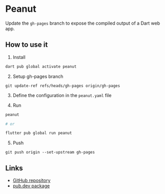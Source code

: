 # Peanut

Update the `gh-pages` branch to expose the compiled output of a Dart web app.

## How to use it
1. Install
```sh
dart pub global activate peanut
```

2. Setup gh-pages branch
```shell
git update-ref refs/heads/gh-pages origin/gh-pages
```

3. Define the configuration in the `peanut.yaml` file

4. Run
```sh
peanut

# or

flutter pub global run peanut
```

5. Push
```shell
git push origin --set-upstream gh-pages
```

## Links
- [GitHub repository](https://pub.dev/packages/peanut)
- [pub.dev package](https://pub.dev/packages/peanut)
